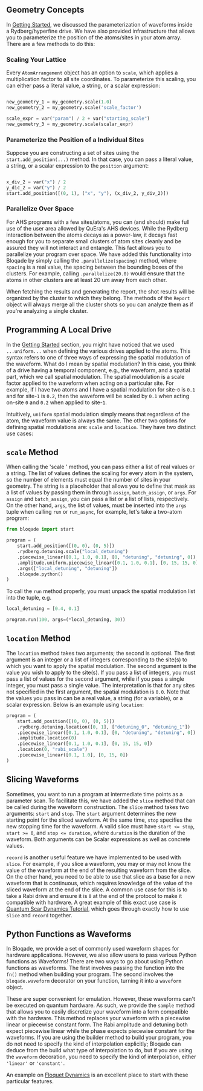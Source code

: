 
## Geometry Concepts

In [Getting Started](getting_started.md), we discussed the parameterization of waveforms inside a Rydberg/hyperfine drive. We have also provided infrastructure that allows you to parameterize the position of the atoms/sites in your atom array. There are a few methods to do this:

### Scaling Your Lattice

Every `AtomArrangement` object has an option to `scale`, which applies a multiplication factor to all site coordinates. To parameterize this scaling, you can either pass a literal value, a string, or a scalar expression:

```python

new_geometry_1 = my_geometry.scale(1.0)
new_geometry_2 = my_geometry.scale('scale_factor')

scale_expr = var("param") / 2 + var("starting_scale")
new_geometry_3 = my_geometry.scale(scalar_expr)
```

### Parameterize the Position of a Individual Sites

Suppose you are constructing a set of sites using the `start.add_position(...)` method. In that case, you can pass a literal value, a string, or a scalar expression to the `position` argument:

```python

x_div_2 = var("x") / 2
y_dic_2 = var("y") / 2
start.add_position([(0, 1), ("x", "y"), (x_div_2, y_div_2)])
```

### Parallelize Over Space

For AHS programs with a few sites/atoms, you can (and should) make full use of the user area allowed by QuEra's AHS devices. While the Rydberg interaction between the atoms decays as a power-law, it decays fast enough for you to separate small clusters of atom sites cleanly and be assured they will not interact and entangle. This fact allows you to parallelize your program over space. We have added this functionality into Bloqade by simply calling the `.parallelize(spacing)` method, where `spacing` is a real value, the spacing between the bounding boxes of the clusters. For example,  calling `.parallelize(20.0)` would ensure that the atoms in other clusters are at least 20 um away from each other.

When fetching the results and generating the report, the shot results will be organized by the cluster to which they belong. The methods of the `Report` object will always merge all the cluster shots so you can analyze them as if you're analyzing a single cluster.


## Programming A Local Drive

In the [Getting Started](getting_started.md) section, you might have noticed that we used `...uniform...` when defining the various drives applied to the atoms. This syntax refers to one of three ways of expressing the spatial modulation of the waveform. What do I mean by spatial modulation? In this case, you think of a drive having a temporal component, e.g., the waveform, and a spatial part, which we call spatial modulation. The spatial modulation is a scale factor applied to the waveform when acting on a particular site. For example, if I have two atoms and I have a spatial modulation for site-`0` is `0.1` and for site-`1` is `0.2`, then the waveform will be scaled by `0.1` when acting on-site `0` and `0.2` when applied to site-`1`.

Intuitively, `uniform` spatial modulation simply means that regardless of the atom, the waveform value is always the same. The other two options for defining spatial modulations are: `scale` and `location`. They have two distinct use cases:

## `scale` Method

When calling the 'scale ' method, you can pass either a list of real values or a string. The list of values defines the scaling for every atom in the system, so the number of elements must equal the number of sites in your geometry. The string is a placeholder that allows you to define that mask as a list of values by passing them in through `assign`, `batch_assign`, or `args`. For `assign` and `batch_assign`, you can pass a list or a list of lists, respectively. On the other hand, `args`, the list of values, must be inserted into the `args` tuple when calling `run` or `run_async`, for example, let's take a two-atom program:


```python
from bloqade import start

program = (
    start.add_position([(0, 0), (0, 5)])
    .rydberg.detuning.scale("local_detuning")
    .piecewise_linear([0.1, 1.0, 0.1], [0, "detuning", "detuning", 0])
    .amplitude.uniform.piecewise_linear([0.1, 1.0, 0.1], [0, 15, 15, 0])
    .args(["local_detuning", "detuning"])
    .bloqade.python()
)
```

To call the `run` method properly, you must unpack the spatial modulation list into the tuple, e.g.

```python
local_detuning = [0.4, 0.1]

program.run(100, args=(*local_detuning, 30))
```

## `location` Method

The `location` method takes two arguments; the second is optional. The first argument is an integer or a list of integers corresponding to the site(s) to which you want to apply the spatial modulation. The second argument is the value you wish to apply to the site(s). If you pass a list of integers, you must pass a list of values for the second argument, while if you pass a single integer, you must pass a single value. The interpretation is that for any sites not specified in the first argument, the spatial modulation is `0.0`. Note that the values you pass in can be a real value, a string (for a variable), or a scalar expression. Below is an example using `location`:

```python
program = (
    start.add_position([(0, 0), (0, 5)])
    .rydberg.detuning.location([0, 1], ["detuning_0", "detuning_1"])
    .piecewise_linear([0.1, 1.0, 0.1], [0, "detuning", "detuning", 0])
    .amplitude.location(0)
    .piecewise_linear([0.1, 1.0, 0.1], [0, 15, 15, 0])
    .location(0, "rabi_scale")
    .piecewise_linear([0.1, 1.0], [0, 15, 0])
)
```

## Slicing Waveforms

Sometimes, you want to run a program at intermediate time points as a parameter scan. To facilitate this, we have added the `slice` method that can be called during the waveform construction. The `slice` method takes two arguments: `start` and `stop`. The `start` argument determines the new starting point for the sliced waveform. At the same time, `stop` specifies the new stopping time for the waveform. A valid slice must have `start <= stop`, `start >= 0`, and `stop <= duration`, where `duration` is the duration of the waveform. Both arguments can be Scalar expressions as well as concrete values.

`record` is another useful feature we have implemented to be used with `slice`. For example, if you slice a waveform, you may or may not know the value of the waveform at the end of the resulting waveform from the slice. On the other hand, you need to be able to use that slice as a base for a new waveform that is continuous, which requires knowledge of the value of the sliced waveform at the end of the slice. A common use case for this is to take a Rabi drive and ensure it is `0` at the end of the protocol to make it compatible with hardware. A great example of this exact use case is [Quantum Scar Dynamics Tutorial](https://queracomputing.github.io/bloqade-python-examples/latest/examples/example-4-quantum-scar-dynamics/), which goes through exactly how to use `slice` and `record` together.


## Python Functions as Waveforms

In Bloqade, we provide a set of commonly used waveform shapes for hardware applications. However, we also allow users to pass various Python functions as Waveforms! There are two ways to go about using Python functions as waveforms. The first involves passing the function into the `fn()` method when building your program. The second involves the `bloqade.waveform` decorator on your function, turning it into a `waveform` object.

These are super convenient for emulation. However, these waveforms can't be executed on quantum hardware. As such, we provide the `sample` method that allows you to easily discretize your waveform into a form compatible with the hardware. This method replaces your waveform with a piecewise linear or piecewise constant form. The Rabi amplitude and detuning both expect piecewise linear while the phase expects piecewise constant for the waveforms. If you are using the builder method to build your program, you do not need to specify the kind of interpolation explicitly;  Bloqade can deduce from the build what type of interpolation to do, but if you are using the `waveform` decoration, you need to specify the kind of interpolation, either `'linear'` or `'constant'`.

An example on [Floquet Dynamics](https://queracomputing.github.io/bloqade-python-examples/latest/examples/example-1-floquet/) is an excellent place to start with these particular features.
